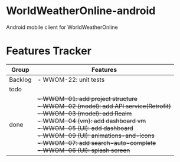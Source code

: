 # WorldWeatherOnline-android
Android mobile client for WorldWeatherOnline



# Features Tracker
| Group 	| Features 	|
|-	|-	|
| Backlog 	| - WWOM-22: unit tests 	|
| todo 	|   	|
| done 	| ~~- WWOM-01: add project structure<br>- WWOM-02 (model): add API service(Retrofit)<br>- WWOM-03 (model): add Realm<br>- WWOM-04 (vm): add dashboard vm<br>- WWOM-05 (UI): add dashboard<br>- WWOM-09 (UI): animations-and-icons<br> - WWOM-07: add search-auto-complete<br> - WWOM-06 (UI): splash screen<br>~~	|
